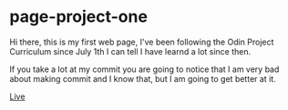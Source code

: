 # page-project-one

Hi there, this is my first web page, I've been following the Odin Project Curriculum since July 1th I can tell I have learnd a lot since then.

If you take a lot at my commit you are going to notice that I am very bad about making commit and I know that, but I am going to get better at it.

<a href="https://sane1804.github.io/landing-page/">Live</a>

